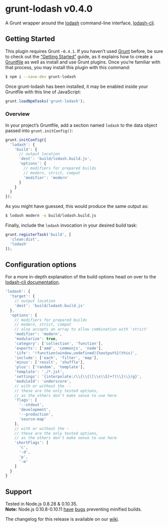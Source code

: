 # grunt-lodash v0.4.0

A Grunt wrapper around the [lodash](https://lodash.com/) command-line interface, [lodash-cli](https://npmjs.org/package/lodash-cli).

## Getting Started

This plugin requires Grunt `~0.4.1`.
If you haven’t used [Grunt](http://gruntjs.com/) before, be sure to check out the [“Getting Started”](http://gruntjs.com/getting-started) guide, as it explains how to create a [Gruntfile](http://gruntjs.com/sample-gruntfile) as well as install and use Grunt plugins. Once you’re familiar with that process, you may install this plugin with this command:

```bash
$ npm i --save-dev grunt-lodash
```

Once grunt-lodash has been installed, it may be enabled inside your Gruntfile with this line of JavaScript:

```js
grunt.loadNpmTasks('grunt-lodash');
```

### Overview

In your project’s Gruntfile, add a section named `lodash` to the data object passed into `grunt.initConfig()`:

```js
grunt.initConfig({
  'lodash': {
    'build': {
      // output location
      'dest': 'build/lodash.build.js',
      'options': {
        // modifiers for prepared builds
        // modern, strict, compat
        'modifier': 'modern'
      }
    }
  }
});
```

As you might have guessed, this would produce the same output as:

```bash
$ lodash modern -o build/lodash.build.js
```

Finally, include the `lodash` invocation in your desired build task:

```js
grunt.registerTask('build', [
  'clean:dist',
  'lodash'
]);
```

## Configuration options

For a more in-depth explanation of the build options head on over to the [lodash-cli documentation](https://lodash.com/custom-builds).

```js
'lodash': {
  'target': {
    // output location
    'dest': 'build/lodash.build.js'
  },
  'options': {
    // modifiers for prepared builds
    // modern, strict, compat
    // also accepts an array to allow combination with 'strict'
    'modifier': 'modern',
    'modularize': true,
    'category': ['collection', 'function'],
    'exports': ['amd', 'commonjs', 'node'],
    'iife': '!function(window,undefined){%output%}(this)',
    'include': ['each', 'filter', 'map'],
    'minus': ['result', 'shuffle'],
    'plus': ['random', 'template'],
    'template': './*.jst',
    'settings': '{interpolate:/\\{\\{([\\s\\S]+?)\\}\\}/g}',
    'moduleId': 'underscore',
    // with or without the --
    // these are the only tested options,
    // as the others don't make sense to use here
    'flags': [
      '--stdout',
      'development',
      '--production',
      'source-map'
    ],
    // with or without the -
    // these are the only tested options,
    // as the others don't make sense to use here
    'shortFlags': [
      'c',
      '-d',
      'p',
      '-m'
    ]
  }
}
```

## Support

Tested in Node.js 0.8.28 & 0.10.35.<br>
**Note:** Node.js 0.10.8-0.10.11 [have](https://github.com/joyent/node/issues/5622) [bugs](https://github.com/joyent/node/issues/5688) preventing minified builds.

The changelog for this release is available on our [wiki](https://github.com/lodash/grunt-lodash/wiki/Changelog).

